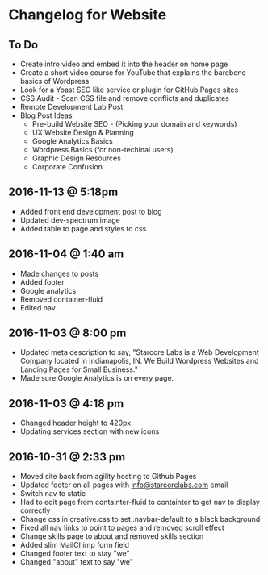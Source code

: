 # Changelog for Website

## To Do
* Create intro video and embed it into the header on home page
* Create a short video course for YouTube that explains the barebone basics of Wordpress
* Look for a Yoast SEO like service or plugin for GitHub Pages sites
* CSS Audit - Scan CSS file and remove conflicts and duplicates
* Remote Development Lab Post
* Blog Post Ideas
  * Pre-build Website SEO - (Picking your domain and keywords)
  * UX Website Design & Planning
  * Google Analytics Basics
  * Wordpress Basics (for non-techinal users)
  * Graphic Design Resources
  * Corporate Confusion

## 2016-11-13 @ 5:18pm
* Added front end development post to blog
* Updated dev-spectrum image
* Added table to page and styles to css

## 2016-11-04 @ 1:40 am
* Made changes to posts
* Added footer
* Google analytics
* Removed container-fluid
* Edited nav

## 2016-11-03 @ 8:00 pm
* Updated meta description to say, "Starcore Labs is a Web Development Company located in Indianapolis, IN. We Build Wordpress Websites and Landing Pages for Small Business."
* Made sure Google Analytics is on every page.

## 2016-11-03 @ 4:18 pm
* Changed header height to 420px
* Updating services section with new icons


## 2016-10-31 @ 2:33 pm
* Moved site back from agility hosting to Github Pages
* Updated footer on all pages with info@starcorelabs.com email
* Switch nav to static
* Had to edit page from containter-fluid to containter to get nav to display correctly
* Change css in creative.css to set .navbar-default to a black background
* Fixed all nav links to point to pages and removed scroll effect
* Change skills page to about and removed skills section
* Added slim MailChimp form field
* Changed footer text to stay "we"
* Changed "about" text to say "we"
